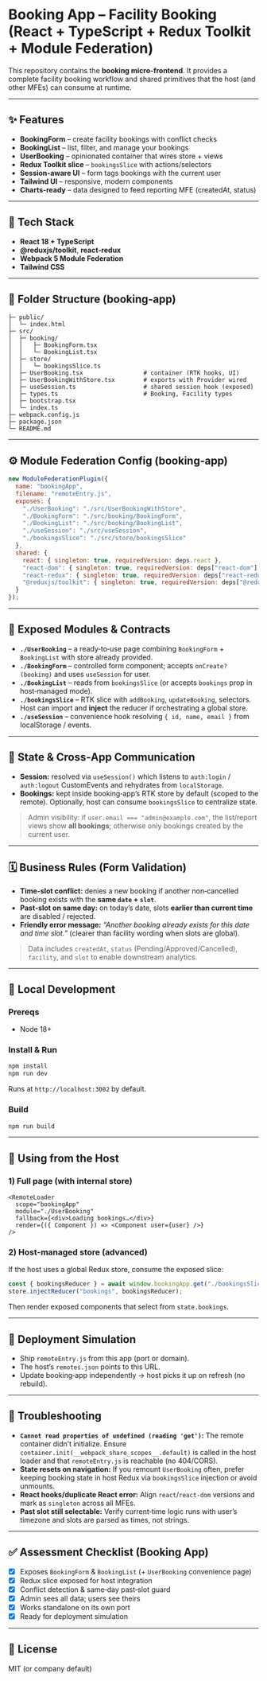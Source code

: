 # Booking App – Facility Booking (React + TypeScript + Redux Toolkit + Module Federation)

This repository contains the **booking micro‑frontend**. It provides a complete facility booking workflow and shared primitives that the host (and other MFEs) can consume at runtime.

---

## ✨ Features

* **BookingForm** – create facility bookings with conflict checks
* **BookingList** – list, filter, and manage your bookings
* **UserBooking** – opinionated container that wires store + views
* **Redux Toolkit slice** – `bookingsSlice` with actions/selectors
* **Session‑aware UI** – form tags bookings with the current user
* **Tailwind UI** – responsive, modern components
* **Charts‑ready** – data designed to feed reporting MFE (createdAt, status)

---

## 🧱 Tech Stack

* **React 18 + TypeScript**
* **@reduxjs/toolkit**, **react‑redux**
* **Webpack 5 Module Federation**
* **Tailwind CSS**

---

## 📁 Folder Structure (booking‑app)

```
├─ public/
│  └─ index.html
├─ src/
│  ├─ booking/
│  │   ├─ BookingForm.tsx
│  │   └─ BookingList.tsx
│  ├─ store/
│  │   └─ bookingsSlice.ts
│  ├─ UserBooking.tsx                 # container (RTK hooks, UI)
│  ├─ UserBookingWithStore.tsx        # exports with Provider wired
│  ├─ useSession.ts                   # shared session hook (exposed)
│  ├─ types.ts                        # Booking, Facility types
│  ├─ bootstrap.tsx
│  └─ index.ts
├─ webpack.config.js
├─ package.json
└─ README.md
```

---

## ⚙️ Module Federation Config (booking‑app)

```js
new ModuleFederationPlugin({
  name: "bookingApp",
  filename: "remoteEntry.js",
  exposes: {
    "./UserBooking": "./src/UserBookingWithStore",
    "./BookingForm": "./src/booking/BookingForm",
    "./BookingList": "./src/booking/BookingList",
    "./useSession": "./src/useSession",
    "./bookingsSlice": "./src/store/bookingsSlice"
  },
  shared: {
    react: { singleton: true, requiredVersion: deps.react },
    "react-dom": { singleton: true, requiredVersion: deps["react-dom"] },
    "react-redux": { singleton: true, requiredVersion: deps["react-redux"] },
    "@reduxjs/toolkit": { singleton: true, requiredVersion: deps["@reduxjs/toolkit"] }
  }
});
```

---

## 🔌 Exposed Modules & Contracts

* **`./UserBooking`** – a ready‑to‑use page combining `BookingForm` + `BookingList` with store already provided.
* **`./BookingForm`** – controlled form component; accepts `onCreate?(booking)` and uses `useSession` for user.
* **`./BookingList`** – reads from `bookingsSlice` (or accepts `bookings` prop in host‑managed mode).
* **`./bookingsSlice`** – RTK slice with `addBooking`, `updateBooking`, selectors. Host can import and **inject** the reducer if orchestrating a global store.
* **`./useSession`** – convenience hook resolving `{ id, name, email }` from localStorage / events.

---

## 🧠 State & Cross‑App Communication

* **Session:** resolved via `useSession()` which listens to `auth:login` / `auth:logout` CustomEvents and rehydrates from `localStorage`.
* **Bookings:** kept inside booking‑app’s RTK store by default (scoped to the remote). Optionally, host can consume `bookingsSlice` to centralize state.

> Admin visibility: if `user.email === "admin@example.com"`, the list/report views show **all bookings**; otherwise only bookings created by the current user.

---

## 🗓️ Business Rules (Form Validation)

* **Time‑slot conflict:** denies a new booking if another non‑cancelled booking exists with the **same `date` + `slot`**.
* **Past‑slot on same day:** on today’s date, slots **earlier than current time** are disabled / rejected.
* **Friendly error message:** *“Another booking already exists for this date and time slot.”* (clearer than facility wording when slots are global).

> Data includes `createdAt`, `status` (Pending/Approved/Cancelled), `facility`, and `slot` to enable downstream analytics.

---

## 🧰 Local Development

### Prereqs

* Node 18+

### Install & Run

```bash
npm install
npm run dev
```

Runs at `http://localhost:3002` by default.

### Build

```bash
npm run build
```

---

## 🔗 Using from the Host

### 1) Full page (with internal store)

```tsx
<RemoteLoader
  scope="bookingApp"
  module="./UserBooking"
  fallback={<div>Loading bookings…</div>}
  render={({ Component }) => <Component user={user} />}
/>
```

### 2) Host‑managed store (advanced)

If the host uses a global Redux store, consume the exposed slice:

```ts
const { bookingsReducer } = await window.bookingApp.get("./bookingsSlice").then(f => f());
store.injectReducer("bookings", bookingsReducer);
```

Then render exposed components that select from `state.bookings`.

---

## 🚀 Deployment Simulation

* Ship `remoteEntry.js` from this app (port or domain).
* The host’s `remotes.json` points to this URL.
* Update booking‑app independently → host picks it up on refresh (no rebuild).

---

## 🧪 Troubleshooting

* **`Cannot read properties of undefined (reading 'get')`:** The remote container didn’t initialize. Ensure `container.init(__webpack_share_scopes__.default)` is called in the host loader and that `remoteEntry.js` is reachable (no 404/CORS).
* **State resets on navigation:** If you remount `UserBooking` often, prefer keeping booking state in host Redux via `bookingsSlice` injection or avoid unmounts.
* **React hooks/duplicate React error:** Align `react`/`react‑dom` versions and mark as `singleton` across all MFEs.
* **Past slot still selectable:** Verify current‑time logic runs with user’s timezone and slots are parsed as times, not strings.

---

## ✅ Assessment Checklist (Booking App)

* [x] Exposes `BookingForm` & `BookingList` (+ `UserBooking` convenience page)
* [x] Redux slice exposed for host integration
* [x] Conflict detection & same‑day past‑slot guard
* [x] Admin sees all data; users see theirs
* [x] Works standalone on its own port
* [x] Ready for deployment simulation

---

## 📜 License

MIT (or company default)
